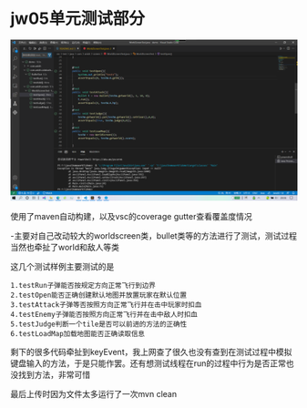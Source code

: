 
# jw05单元测试部分


![](screenshot.png)

使用了maven自动构建，以及vsc的coverage gutter查看覆盖度情况

-主要对自己改动较大的worldscreen类，bullet类等的方法进行了测试，测试过程当然也牵扯了world和敌人等类

这几个测试样例主要测试的是

    1.testRun子弹能否按规定方向正常飞行到边界
    2.testOpen能否正确创建默认地图并放置玩家在默认位置
    3.testAttack子弹等否按照方向正常飞行并在击中玩家时扣血
    4.testEnemy子弹能否按照方向正常飞行并在击中敌人时扣血
    5.testJudge判断一个tile是否可以前进的方法的正确性
    6.testLoadMap加载地图能否正确读取信息

剩下的很多代码牵扯到keyEvent，我上网查了很久也没有查到在测试过程中模拟键盘输入的方法，于是只能作罢。还有想测试线程在run的过程中行为是否正常也没找到方法，非常可惜

最后上传时因为文件太多运行了一次mvn clean
